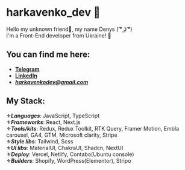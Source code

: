 # harkavenko_dev 🤖

Hello my unknown friend👋, my name Denys ( ͡° ͜ʖ ͡°)<br/>
I'm a Front-End developer from Ukraine! 🥰

## You can find me here:

- **[Telegram](https://t.me/de0nn1s)** <br/>
- **[LinkedIn](https://www.linkedin.com/in/denys-harkavenko-52234a251/)** <br/>
- ***harkavenkodev@gmail.com***

## My Stack:
⚜️***Languages***:  JavaScript, TypeScript<br/>
⚜️***Frameworks***:  React, Next.js<br/>
⚜️***Tools/kits***:  Redux, Redux Toolkit, RTK Query, Framer Motion, Embla carousel, GA4, GTM, Microsoft clarity, Stripe<br/>
⚜️***Style libs***:  Tailwind, Scss<br/>
⚜️***UI libs***:  MaterialUI, ChakraUI, Shadcn, NextUI<br/>
⚜️***Deploy***:  Vercel, Netlify, Contabo(Ubuntu console)<br/>
⚜️***Builders***: Shopify, WordPress(Elementor), Stripo<br/>

